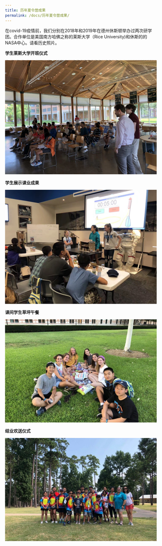 ```yaml
---
title: 历年夏令营成果
permalink: /docs/历年夏令营成果/
---
```


在covid-19疫情前，我们分别在2018年和2019年在德州休斯顿举办过两次研学团。合作单位是美国南方哈佛之称的莱斯大学（Rice University)和休斯的的NASA中心。请看历史照片。 

**学生莱斯大学开班仪式**

<img src="/img/历史2.jpg" width="500px" />

**学生展示课业成果**

<img src="/img/历史3.jpg" width="500px" />

**课间学生草坪午餐**

<img src="/img/历史1.jpg" width="500px" />

**结业欢送仪式**

<img src="/img/历史4.jpg" width="500px" />
